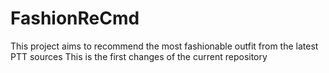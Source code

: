 # FashionReCmd
This project aims to recommend the most fashionable outfit from the latest PTT sources
This is the first changes of the current repository
